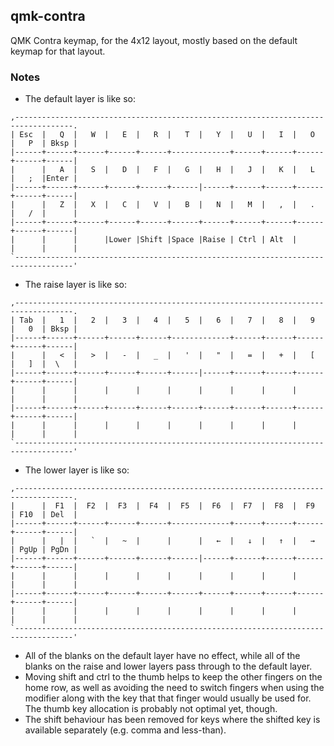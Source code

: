 ## qmk-contra

QMK Contra keymap, for the 4x12 layout, mostly based on the default
keymap for that layout.

### Notes

 - The default layer is like so:

```
,-----------------------------------------------------------------------------------.
| Esc  |   Q  |   W  |   E  |   R  |   T  |   Y  |   U  |   I  |   O  |   P  | Bksp |
|------+------+------+------+------+-------------+------+------+------+------+------|
|      |   A  |   S  |   D  |   F  |   G  |   H  |   J  |   K  |   L  |   ;  |Enter |
|------+------+------+------+------+------|------+------+------+------+------+------|
|      |   Z  |   X  |   C  |   V  |   B  |   N  |   M  |   ,  |   .  |   /  |      |
|------+------+------+------+------+------+------+------+------+------+------+------|
|      |      |      |Lower |Shift |Space |Raise | Ctrl | Alt  |      |      |      |
`-----------------------------------------------------------------------------------'
```

 - The raise layer is like so:

```
,-----------------------------------------------------------------------------------.
| Tab  |   1  |   2  |   3  |   4  |   5  |   6  |   7  |   8  |   9  |   0  | Bksp |
|------+------+------+------+------+-------------+------+------+------+------+------|
|      |   <  |   >  |   -  |   _  |   '  |   "  |   =  |   +  |   [  |   ]  |  \   |
|------+------+------+------+------+------|------+------+------+------+------+------|
|      |      |      |      |      |      |      |      |      |      |      |      |
|------+------+------+------+------+------+------+------+------+------+------+------|
|      |      |      |      |      |      |      |      |      |      |      |      |
`-----------------------------------------------------------------------------------'
```

 - The lower layer is like so:

```
,-----------------------------------------------------------------------------------.
|      |  F1  |  F2  |  F3  |  F4  |  F5  |  F6  |  F7  |  F8  |  F9  | F10  | Del  |
|------+------+------+------+------+-------------+------+------+------+------+------|
|      |   |  |   `  |   ~  |      |      |   ←  |   ↓  |   ↑  |   →  | PgUp | PgDn |
|------+------+------+------+------+------|------+------+------+------+------+------|
|      |      |      |      |      |      |      |      |      |      |      |      |
|------+------+------+------+------+------+------+------+------+------+------+------|
|      |      |      |      |      |      |      |      |      |      |      |      |
`-----------------------------------------------------------------------------------'
```

 - All of the blanks on the default layer have no effect, while all of
   the blanks on the raise and lower layers pass through to the
   default layer.
 - Moving shift and ctrl to the thumb helps to keep the other fingers
   on the home row, as well as avoiding the need to switch fingers
   when using the modifier along with the key that that finger would
   usually be used for.  The thumb key allocation is probably not
   optimal yet, though.
 - The shift behaviour has been removed for keys where the shifted key is
   available separately (e.g. comma and less-than).
